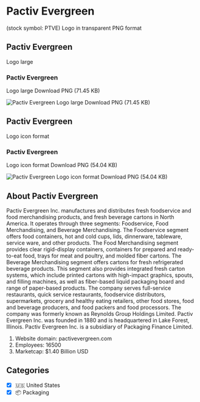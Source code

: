 # Pactiv Evergreen
 (stock symbol: PTVE) Logo in transparent PNG format

## Pactiv Evergreen
 Logo large

### Pactiv Evergreen
 Logo large Download PNG (71.45 KB)

![Pactiv Evergreen
 Logo large Download PNG (71.45 KB)](/img/orig/PTVE_BIG-cca4aa68.png)

## Pactiv Evergreen
 Logo icon format

### Pactiv Evergreen
 Logo icon format Download PNG (54.04 KB)

![Pactiv Evergreen
 Logo icon format Download PNG (54.04 KB)](/img/orig/PTVE-fcd0eee4.png)

## About Pactiv Evergreen


Pactiv Evergreen Inc. manufactures and distributes fresh foodservice and food merchandising products, and fresh beverage cartons in North America. It operates through three segments: Foodservice, Food Merchandising, and Beverage Merchandising. The Foodservice segment offers food containers, hot and cold cups, lids, dinnerware, tableware, service ware, and other products. The Food Merchandising segment provides clear rigid-display containers, containers for prepared and ready-to-eat food, trays for meat and poultry, and molded fiber cartons. The Beverage Merchandising segment offers cartons for fresh refrigerated beverage products. This segment also provides integrated fresh carton systems, which include printed cartons with high-impact graphics, spouts, and filling machines, as well as fiber-based liquid packaging board and range of paper-based products. The company serves full-service restaurants, quick service restaurants, foodservice distributors, supermarkets, grocery and healthy eating retailers, other food stores, food and beverage producers, and food packers and food processors. The company was formerly known as Reynolds Group Holdings Limited. Pactiv Evergreen Inc. was founded in 1880 and is headquartered in Lake Forest, Illinois. Pactiv Evergreen Inc. is a subsidiary of Packaging Finance Limited.

1. Website domain: pactivevergreen.com
2. Employees: 16500
3. Marketcap: $1.40 Billion USD


## Categories
- [x] 🇺🇸 United States
- [x] 📦 Packaging
